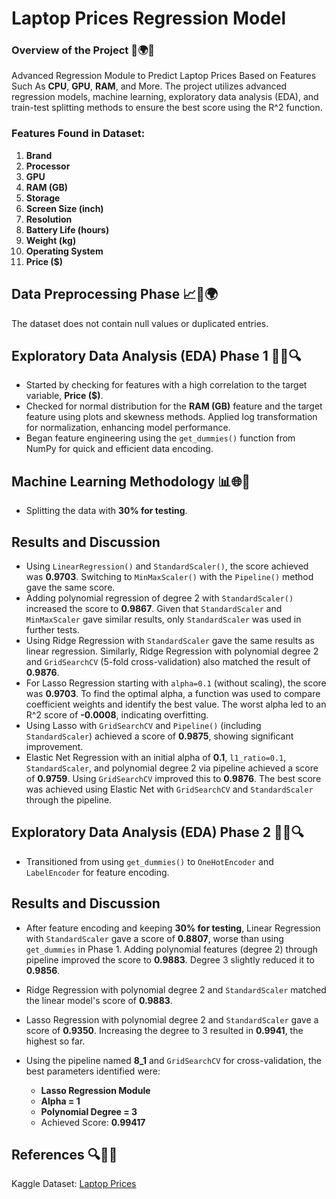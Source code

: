 # Laptop Prices Regression Model

### Overview of the Project 🚀🌍🌐

Advanced Regression Module to Predict Laptop Prices Based on Features Such As **CPU**, **GPU**, **RAM**, and More. The project utilizes advanced regression models, machine learning, exploratory data analysis (EDA), and train-test splitting methods to ensure the best score using the R^2 function.

### Features Found in Dataset:

1. **Brand**  
2. **Processor**  
3. **GPU**  
4. **RAM (GB)**  
5. **Storage**  
6. **Screen Size (inch)**  
7. **Resolution**  
8. **Battery Life (hours)**  
9. **Weight (kg)**  
10. **Operating System**  
11. **Price ($)**

## Data Preprocessing Phase 📈🔧🌍

The dataset does not contain null values or duplicated entries.

## Exploratory Data Analysis (EDA) Phase 1 🎨🔢🔍

- Started by checking for features with a high correlation to the target variable, **Price ($)**.
- Checked for normal distribution for the **RAM (GB)** feature and the target feature using plots and skewness methods. Applied log transformation for normalization, enhancing model performance.
- Began feature engineering using the `get_dummies()` function from NumPy for quick and efficient data encoding.

## Machine Learning Methodology 📊🌐🚀

- Splitting the data with **30% for testing**.

## Results and Discussion

- Using `LinearRegression()` and `StandardScaler()`, the score achieved was **0.9703**. Switching to `MinMaxScaler()` with the `Pipeline()` method gave the same score.
- Adding polynomial regression of degree 2 with `StandardScaler()` increased the score to **0.9867**. Given that `StandardScaler` and `MinMaxScaler` gave similar results, only `StandardScaler` was used in further tests.
- Using Ridge Regression with `StandardScaler` gave the same results as linear regression. Similarly, Ridge Regression with polynomial degree 2 and `GridSearchCV` (5-fold cross-validation) also matched the result of **0.9876**.
- For Lasso Regression starting with `alpha=0.1` (without scaling), the score was **0.9703**. To find the optimal alpha, a function was used to compare coefficient weights and identify the best value. The worst alpha led to an R^2 score of **-0.0008**, indicating overfitting.
- Using Lasso with `GridSearchCV` and `Pipeline()` (including `StandardScaler`) achieved a score of **0.9875**, showing significant improvement.
- Elastic Net Regression with an initial alpha of **0.1**, `l1_ratio=0.1`, `StandardScaler`, and polynomial degree 2 via pipeline achieved a score of **0.9759**. Using `GridSearchCV` improved this to **0.9876**. The best score was achieved using Elastic Net with `GridSearchCV` and `StandardScaler` through the pipeline.

## Exploratory Data Analysis (EDA) Phase 2 🎨🔢🔍

- Transitioned from using `get_dummies()` to `OneHotEncoder` and `LabelEncoder` for feature encoding.

## Results and Discussion

- After feature encoding and keeping **30% for testing**, Linear Regression with `StandardScaler` gave a score of **0.8807**, worse than using `get_dummies` in Phase 1. Adding polynomial features (degree 2) through pipeline improved the score to **0.9883**. Degree 3 slightly reduced it to **0.9856**.
- Ridge Regression with polynomial degree 2 and `StandardScaler` matched the linear model's score of **0.9883**.
- Lasso Regression with polynomial degree 2 and `StandardScaler` gave a score of **0.9350**. Increasing the degree to 3 resulted in **0.9941**, the highest so far.
- Using the pipeline named **8_1** and `GridSearchCV` for cross-validation, the best parameters identified were:

  - **Lasso Regression Module**
  - **Alpha = 1**
  - **Polynomial Degree = 3**
  - Achieved Score: **0.99417**

## References 🔍📑🌐

Kaggle Dataset: [Laptop Prices](https://www.kaggle.com/datasets/asinow/laptop-price-dataset/data)

